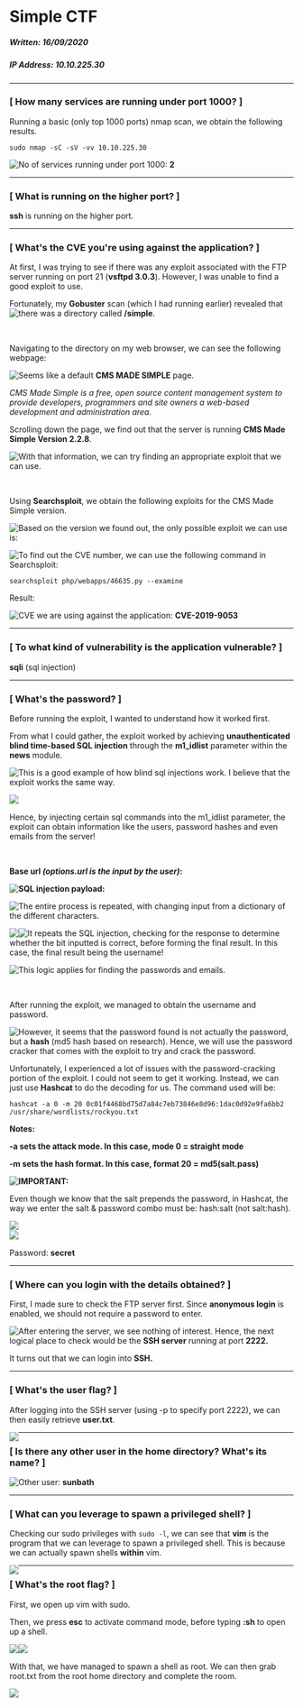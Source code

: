 # Simple CTF

##### Written: 16/09/2020

##### IP Address: 10.10.225.30

---

### [ How many services are running under port 1000? ]

Running a basic (only top 1000 ports) nmap scan, we obtain the following results.

```
sudo nmap -sC -sV -vv 10.10.225.30
```

<img style="float: left;" src="screenshots/screenshot1.png">

No of services running under port 1000: **2**

---

### [ What is running on the higher port? ]

**ssh** is running on the higher port.

---

### [ What's the CVE you're using against the application? ] 

At first, I was trying to see if there was any exploit associated with the FTP server running on port 21 (**vsftpd 3.0.3**). However, I was unable to find a good exploit to use.

Fortunately, my **Gobuster** scan (which I had running earlier) revealed that there was a directory called **/simple**.<img style="float: left;" src="screenshots/screenshot2.png">

<br>

Navigating to the directory on my web browser, we can see the following webpage:

<img style="float: left;" src="screenshots/screenshot3.png">

Seems like a default **CMS MADE SIMPLE** page. 

*CMS Made Simple is a free, open source content management system to provide developers, programmers and site owners a web-based development and administration area.*

Scrolling down the page, we find out that the server is running **CMS Made Simple Version 2.2.8**.

<img style="float: left;" src="screenshots/screenshot4.png">

With that information, we can try finding an appropriate exploit that we can use.

<br>

Using **Searchsploit**, we obtain the following exploits for the CMS Made Simple version.

<img style="float: left;" src="screenshots/screenshot5.png">

Based on the version we found out, the only possible exploit we can use is:

<img style="float: left;" src="screenshots/screenshot6.png">

To find out the CVE number, we can use the following command in Searchsploit:

```
searchsploit php/webapps/46635.py --examine
```

Result:

<img style="float: left;" src="screenshots/screenshot7.png">

CVE we are using against the application: **CVE-2019-9053**

---

### [ To what kind of vulnerability is the application vulnerable? ]

**sqli** (sql injection)

---

### [ What's the password? ]

Before running the exploit, I wanted to understand how it worked first. 

From what I could gather, the exploit worked by achieving **unauthenticated blind time-based SQL injection** through the **m1_idlist** parameter within the **news** module.

<img style="float: left;" src="screenshots/screenshot8.png">

This is a good example of how blind sql injections work. I believe that the exploit works the same way.

<img style="float: left;" src="screenshots/screenshot9.png">

<br>

Hence, by injecting certain sql commands into the m1_idlist parameter, the exploit can obtain information like the users, password hashes and even emails from the server!

<br>

**Base url *(options.url is the input by the user)*:**

<img style="float: left;" src="screenshots/screenshot10.png">

**SQL injection payload:**

<img style="float: left;" src="screenshots/screenshot11.png">

The entire process is repeated, with changing input from a dictionary of the different characters.

<img style="float: left;" src="screenshots/screenshot12.png">

<img style="float: left;" src="screenshots/screenshot13.png">

It repeats the SQL injection, checking for the response to determine whether the bit inputted is correct, before forming the final result. In this case, the final result being the username!

<img style="float: left;" src="screenshots/screenshot14.png">

This logic applies for finding the passwords and emails.

<br>

After running the exploit, we managed to obtain the username and password.

<img style="float: left;" src="screenshots/screenshot15.png">

However, it seems that the password found is not actually the password, but a **hash** (md5 hash based on research). Hence, we will use the password cracker that comes with the exploit to try and crack the password.

Unfortunately, I experienced a lot of issues with the password-cracking portion of the exploit. I could not seem to get it working. Instead, we can just use **Hashcat** to do the decoding for us. The command used will be:

```
hashcat -a 0 -m 20 0c01f4468bd75d7a84c7eb73846e8d96:1dac0d92e9fa6bb2 /usr/share/wordlists/rockyou.txt
```

**Notes:**

**-a sets the attack mode. In this case, mode 0 = straight mode**

**-m sets the hash format. In this case, format 20 = md5(salt.pass)**

<img style="float: left;" src="screenshots/screenshot16.png">

**IMPORTANT:**

Even though we know that the salt prepends the password, in Hashcat, the way we enter the salt & password combo must be: hash:salt (not salt:hash).

<img style="float: left;" src="screenshots/screenshot17.png">

<br>

<img style="float: left;" src="screenshots/screenshot18.png">

<br>

Password: **secret**

---

### [ Where can you login with the details obtained? ]

First, I made sure to check the FTP server first. Since **anonymous login** is enabled, we should not require a password to enter.

<img style="float: left;" src="screenshots/screenshot19.png">

After entering the server, we see nothing of interest. Hence, the next logical place to check would be the **SSH server** running at port **2222.**

It turns out that we can login into **SSH.**

---

### [ What's the user flag? ]

After logging into the SSH server (using -p to specify port 2222), we can then easily retrieve **user.txt**.

<img style="float: left;" src="screenshots/screenshot20.png">

---

### [ Is there any other user in the home directory? What's its name? ]

<img style="float: left;" src="screenshots/screenshot21.png">

Other user: **sunbath**

---

### [ What can you leverage to spawn a privileged shell? ]

Checking our sudo privileges with ```sudo -l```, we can see that **vim** is the program that we can leverage to spawn a privileged shell. This is because  we can actually spawn shells **within** vim.

<img style="float: left;" src="screenshots/screenshot22.png">

---

### [ What's the root flag? ]

First, we open up vim with sudo.

Then, we press **esc** to activate command mode, before typing **:sh** to open up a shell.

<img style="float: left;" src="screenshots/screenshot23.png">

<img style="float: left;" src="screenshots/screenshot24.png">

<br>

With that, we have managed to spawn a shell as root. We can then grab root.txt from the root home directory and complete the room.

<img style="float: left;" src="screenshots/screenshot25.png">

